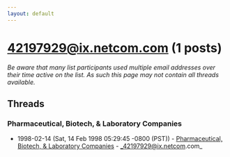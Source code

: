 ```yaml
---
layout: default
---
```


# 42197929@ix.netcom.com (1 posts)

_Be aware that many list participants used multiple email addresses over their time active on the list. As such this page may not contain all threads available._

## Threads

### Pharmaceutical, Biotech, & Laboratory Companies
+ 1998-02-14 (Sat, 14 Feb 1998 05:29:45 -0800 (PST)) - [Pharmaceutical, Biotech, & Laboratory Companies](/archive/1998/02/0bb9bd06c0fea6474da1b5579aeb6a54e29e5ea8a878c0ff761529bddbfa2776) - _42197929@ix.netcom.com_

